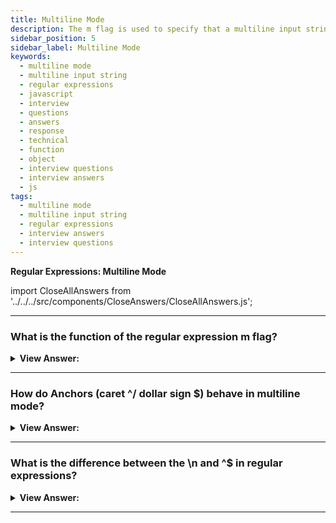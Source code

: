 ```yaml
---
title: Multiline Mode
description: The m flag is used to specify that a multiline input string should be treated as multiple lines. Regular Expressions Interview Questions
sidebar_position: 5
sidebar_label: Multiline Mode
keywords:
  - multiline mode
  - multiline input string
  - regular expressions
  - javascript
  - interview
  - questions
  - answers
  - response
  - technical
  - function
  - object
  - interview questions
  - interview answers
  - js
tags:
  - multiline mode
  - multiline input string
  - regular expressions
  - interview answers
  - interview questions
---
```


<head>
  <title>Multiline Mode | Regular Expressions Interview Questions</title>
</head>

**Regular Expressions: Multiline Mode**

import CloseAllAnswers from '../../../src/components/CloseAnswers/CloseAllAnswers.js';

<CloseAllAnswers />

---

### What is the function of the regular expression m flag?

<details>
  <summary><strong>View Answer:</strong></summary>
  <div>
  <div><strong>Interview Response:</strong> We should use the "m" flag to specify that a multi-line input string should get treated as multiple lines. If we use the regex flag, the ^ and $ should match at the start or end of any line within the input string. Instead of the beginning or end of the whole string input, we are trying to search.
    </div>
  </div>
</details>

---

### How do Anchors (caret ^/ dollar sign $) behave in multiline mode?

<details>
  <summary><strong>View Answer:</strong></summary>
  <div>
  <div><strong>Interview Response:</strong> In the multiline mode, they match at the beginning and the end of the string and the start/end of a line. If we do not have the m flag, we search only the first line, and each additional line gets missed. This outcome is because, by default, a caret only matches at the beginning of the text. In multiline mode, at the beginning of any line.<br />You should note that “Start of a line” formally means “immediately after a line break”: the test ^ in multiline mode matches at all positions preceded by a newline character \n. And at the text start.<br />When we are dealing with the dollar sign $, it behaves similarly. The regular expression \d$ finds the last digit in all lines.
    </div><br />
  <div><strong className="codeExample">Code Example:</strong><br /><br />

  <div></div>

```js
let str = `1st place: Winnie
2nd place: Piglet
3rd place: Eeyore`;

alert(str.match(/^\d/gm)); // 1, 2, 3
```

  </div>
  </div>
</details>

---

### What is the difference between the \n and ^$ in regular expressions?

<details>
  <summary><strong>View Answer:</strong></summary>
  <div>
  <div><strong>Interview Response:</strong> To find a new line, we can use not only anchors ^ and $, but we can also use the newline character \n. The most notable behavior between the \n and ^$ is that the new line only returns values in new lines. This characteristic can lead to odd behaviors where a value does not return when it exists at the end of a line. So, a \n in the pattern gets used, we need newline characters in the result, while anchors are used to find something at the beginning/end of a line. Yes, this can be confusing, but we should be aware of it.
    </div><br />
  <div><strong className="codeExample">Code Example:</strong><br /><br />

  <div></div>

```js
let str = `Winnie: 1
Piglet: 2
Eeyore: 3`;

alert(str.match(/\d\n/gm)); // alerts 1\n,2\n
```

  </div>
  </div>
</details>

---
